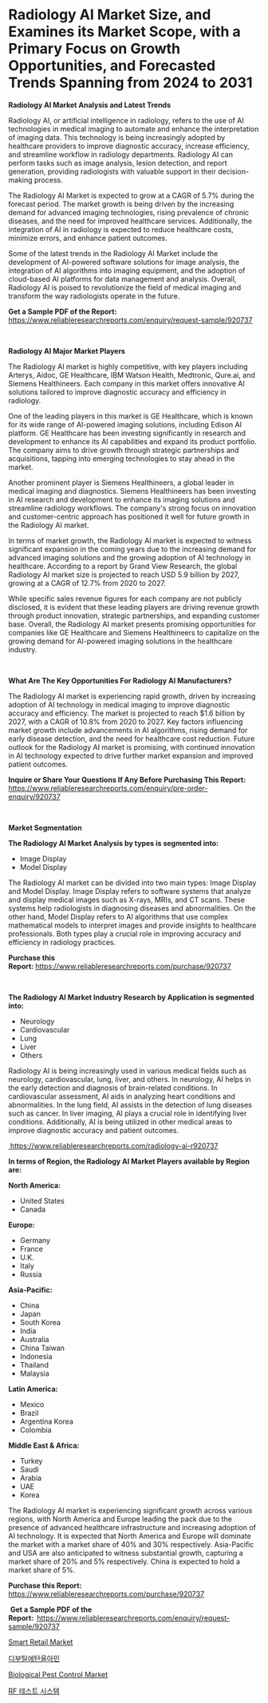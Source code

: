 <p><h1>Radiology AI Market Size, and Examines its Market Scope, with a Primary Focus on Growth Opportunities, and Forecasted Trends Spanning from 2024 to 2031</h1></p><p><strong>Radiology AI Market Analysis and Latest Trends</strong></p>
<p><p>Radiology AI, or artificial intelligence in radiology, refers to the use of AI technologies in medical imaging to automate and enhance the interpretation of imaging data. This technology is being increasingly adopted by healthcare providers to improve diagnostic accuracy, increase efficiency, and streamline workflow in radiology departments. Radiology AI can perform tasks such as image analysis, lesion detection, and report generation, providing radiologists with valuable support in their decision-making process.</p><p>The Radiology AI Market is expected to grow at a CAGR of 5.7% during the forecast period. The market growth is being driven by the increasing demand for advanced imaging technologies, rising prevalence of chronic diseases, and the need for improved healthcare services. Additionally, the integration of AI in radiology is expected to reduce healthcare costs, minimize errors, and enhance patient outcomes.</p><p>Some of the latest trends in the Radiology AI Market include the development of AI-powered software solutions for image analysis, the integration of AI algorithms into imaging equipment, and the adoption of cloud-based AI platforms for data management and analysis. Overall, Radiology AI is poised to revolutionize the field of medical imaging and transform the way radiologists operate in the future.</p></p>
<p><strong>Get a Sample PDF of the Report:&nbsp;</strong> <a href="https://www.reliableresearchreports.com/enquiry/request-sample/920737">https://www.reliableresearchreports.com/enquiry/request-sample/920737</a></p>
<p>&nbsp;</p>
<p><strong>Radiology AI Major Market Players</strong></p>
<p><p>The Radiology AI market is highly competitive, with key players including Arterys, Aidoc, GE Healthcare, IBM Watson Health, Medtronic, Qure.ai, and Siemens Healthineers. Each company in this market offers innovative AI solutions tailored to improve diagnostic accuracy and efficiency in radiology.</p><p>One of the leading players in this market is GE Healthcare, which is known for its wide range of AI-powered imaging solutions, including Edison AI platform. GE Healthcare has been investing significantly in research and development to enhance its AI capabilities and expand its product portfolio. The company aims to drive growth through strategic partnerships and acquisitions, tapping into emerging technologies to stay ahead in the market.</p><p>Another prominent player is Siemens Healthineers, a global leader in medical imaging and diagnostics. Siemens Healthineers has been investing in AI research and development to enhance its imaging solutions and streamline radiology workflows. The company's strong focus on innovation and customer-centric approach has positioned it well for future growth in the Radiology AI market.</p><p>In terms of market growth, the Radiology AI market is expected to witness significant expansion in the coming years due to the increasing demand for advanced imaging solutions and the growing adoption of AI technology in healthcare. According to a report by Grand View Research, the global Radiology AI market size is projected to reach USD 5.9 billion by 2027, growing at a CAGR of 12.7% from 2020 to 2027.</p><p>While specific sales revenue figures for each company are not publicly disclosed, it is evident that these leading players are driving revenue growth through product innovation, strategic partnerships, and expanding customer base. Overall, the Radiology AI market presents promising opportunities for companies like GE Healthcare and Siemens Healthineers to capitalize on the growing demand for AI-powered imaging solutions in the healthcare industry.</p></p>
<p>&nbsp;</p>
<p><strong>What Are The Key Opportunities For Radiology AI Manufacturers?</strong></p>
<p><p>The Radiology AI market is experiencing rapid growth, driven by increasing adoption of AI technology in medical imaging to improve diagnostic accuracy and efficiency. The market is projected to reach $1.6 billion by 2027, with a CAGR of 10.8% from 2020 to 2027. Key factors influencing market growth include advancements in AI algorithms, rising demand for early disease detection, and the need for healthcare cost reduction. Future outlook for the Radiology AI market is promising, with continued innovation in AI technology expected to drive further market expansion and improved patient outcomes.</p></p>
<p><strong>Inquire or Share Your Questions If Any Before Purchasing This Report:</strong> <a href="https://www.reliableresearchreports.com/enquiry/pre-order-enquiry/920737">https://www.reliableresearchreports.com/enquiry/pre-order-enquiry/920737</a></p>
<p>&nbsp;</p>
<p><strong>Market Segmentation</strong></p>
<p><strong>The Radiology AI Market Analysis by types is segmented into:</strong></p>
<p><ul><li>Image Display</li><li>Model Display</li></ul></p>
<p><p>The Radiology AI market can be divided into two main types: Image Display and Model Display. Image Display refers to software systems that analyze and display medical images such as X-rays, MRIs, and CT scans. These systems help radiologists in diagnosing diseases and abnormalities. On the other hand, Model Display refers to AI algorithms that use complex mathematical models to interpret images and provide insights to healthcare professionals. Both types play a crucial role in improving accuracy and efficiency in radiology practices.</p></p>
<p><strong>Purchase this Report:&nbsp;</strong><a href="https://www.reliableresearchreports.com/purchase/920737">https://www.reliableresearchreports.com/purchase/920737</a></p>
<p>&nbsp;</p>
<p><strong>The Radiology AI Market Industry Research by Application is segmented into:</strong></p>
<p><ul><li>Neurology</li><li>Cardiovascular</li><li>Lung</li><li>Liver</li><li>Others</li></ul></p>
<p><p>Radiology AI is being increasingly used in various medical fields such as neurology, cardiovascular, lung, liver, and others. In neurology, AI helps in the early detection and diagnosis of brain-related conditions. In cardiovascular assessment, AI aids in analyzing heart conditions and abnormalities. In the lung field, AI assists in the detection of lung diseases such as cancer. In liver imaging, AI plays a crucial role in identifying liver conditions. Additionally, AI is being utilized in other medical areas to improve diagnostic accuracy and patient outcomes.</p></p>
<p><a href="https://www.reliableresearchreports.com/radiology-ai-r920737">&nbsp;https://www.reliableresearchreports.com/radiology-ai-r920737</a></p>
<p><strong>In terms of Region, the Radiology AI Market Players available by Region are:</strong></p>
<p>
    <p> <strong> North America: </strong>
        <ul>
            <li>United States</li>
            <li>Canada</li>
        </ul>
        </p> 
    <p> <strong> Europe: </strong>
        <ul>
            <li>Germany</li>
            <li>France</li>
            <li>U.K.</li>
            <li>Italy</li>
            <li>Russia</li>
        </ul>
        </p> 
    <p> <strong> Asia-Pacific: </strong>
        <ul>
            <li>China</li>
            <li>Japan</li>
            <li>South Korea</li>
            <li>India</li>
            <li>Australia</li>
            <li>China Taiwan</li>
            <li>Indonesia</li>
            <li>Thailand</li>
            <li>Malaysia</li>
        </ul>
        </p> 
    <p> <strong> Latin America: </strong>
        <ul>
            <li>Mexico</li>
            <li>Brazil</li>
            <li>Argentina Korea</li>
            <li>Colombia</li>
        </ul>
        </p> 
    <p> <strong> Middle East & Africa: </strong>
        <ul>
            <li>Turkey</li>
            <li>Saudi</li>
            <li>Arabia</li>
            <li>UAE</li>
            <li>Korea</li>
        </ul>
    </p>
    </p>
<p><p>The Radiology AI market is experiencing significant growth across various regions, with North America and Europe leading the pack due to the presence of advanced healthcare infrastructure and increasing adoption of AI technology. It is expected that North America and Europe will dominate the market with a market share of 40% and 30% respectively. Asia-Pacific and USA are also anticipated to witness substantial growth, capturing a market share of 20% and 5% respectively. China is expected to hold a market share of 5%.</p></p>
<p><strong>Purchase this Report: </strong><a href="https://www.reliableresearchreports.com/purchase/920737">https://www.reliableresearchreports.com/purchase/920737</a></p>
<p>&nbsp;<strong>Get a Sample PDF of the Report:&nbsp;&nbsp;</strong><a href="https://www.reliableresearchreports.com/enquiry/request-sample/920737">https://www.reliableresearchreports.com/enquiry/request-sample/920737</a></p>
<p><strong></strong></p>
<p><p><a href="https://www.linkedin.com/pulse/smart-retail-market-exploring-share-trends-future-growth-qvp4e">Smart Retail Market</a></p><p><a href="https://medium.com/@fredajerde/%EB%94%94%EB%B6%80%ED%8B%B8%EC%97%90%ED%83%84%EC%98%AC%EC%95%84%EB%AF%BC-%EC%8B%9C%EC%9E%A5-%EC%8B%9C%EC%9E%A5-%EC%A0%90%EC%9C%A0%EC%9C%A8-%EC%8B%9C%EC%9E%A5-%EB%8F%99%ED%96%A5-%EB%B0%8F-%EB%AF%B8%EB%9E%98-%EC%84%B1%EC%9E%A5-%ED%83%90%EC%83%89-cff895a8feb3">디부틸에탄올아민</a></p><p><a href="https://www.linkedin.com/pulse/biological-pest-control-market-analysis-sze-forecasted-period-2lgde">Biological Pest Control Market</a></p><p><a href="https://medium.com/@treyhettinger2023/rf-%ED%85%8C%EC%8A%A4%ED%8A%B8-%EC%8B%9C%EC%8A%A4%ED%85%9C-%EC%8B%9C%EC%9E%A5-%EC%A0%90%EC%9C%A0%EC%9C%A8-%EB%B3%80%ED%99%94-%EB%B0%8F-%EC%8B%9C%EC%9E%A5-%EC%84%B1%EC%9E%A5-%EC%B6%94%EC%9D%B4-2024%EB%85%84-2031%EB%85%84-06604fac23e3">RF 테스트 시스템</a></p></p>